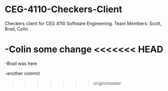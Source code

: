 CEG-4110-Checkers-Client
========================

Checkers client for CEG 4110 Software Engineering. Team Members: Scott, Brad, Colin

-Colin some change
<<<<<<< HEAD
=======

-Brad was here

-another commit
>>>>>>> origin/master
